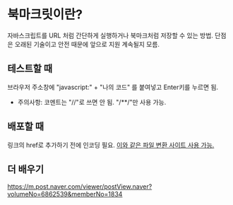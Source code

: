 # 북마크릿이란?

자바스크립트를 URL 처럼 간단하게 실행하거나 북마크처럼 저장할 수 있는 방법. 단점은 오래된 기술이고 안전 때문에 앞으로 지원 계속될지 모름.

## 테스트할 때

브라우저 주소창에 "javascript:" + "나의 코드" 를 붙여넣고 Enter키를 누르면 됨.
- 주의사항: 코멘트는 "//"로 쓰면 안 됨. "/**/"만 사용 가능.

## 배포할 때

링크의 href로 추가하기 전에 인코딩 필요. [이와 같은 파일 변환 사이트 사용 가능.](https://www.urlencoder.org/)

## 더 배우기

https://m.post.naver.com/viewer/postView.naver?volumeNo=6862539&memberNo=1834

